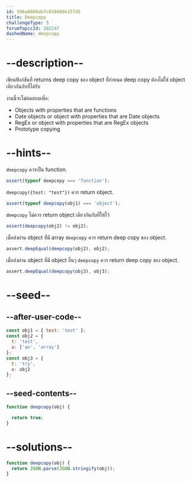 ```yaml
---
id: 596a8888ab7c01048de257d5
title: Deepcopy
challengeType: 5
forumTopicId: 302247
dashedName: deepcopy
---
```


# --description--

เขียนฟังก์ชันที่ returns deep copy ของ object ที่กำหนด deep copy ต้องไม่ใช่ object เดียวกันกับที่ได้รับ

งานนี้จะไม่ทดสอบเพื่อ:

<ul>
  <li>Objects with properties that are functions</li>
  <li>Date objects or object with properties that are Date objects</li>
  <li>RegEx or object with properties that are RegEx objects</li>
  <li>Prototype copying</li>
</ul>

# --hints--

`deepcopy` ควรเป็น function.

```js
assert(typeof deepcopy === 'function');
```

`deepcopy({test: "test"})` ควร return object.

```js
assert(typeof deepcopy(obj1) === 'object');
```

`deepcopy` ไม่ควร return object เดียวกันกับที่ให้ไว้

```js
assert(deepcopy(obj2) != obj2);
```

เมื่อส่งผ่าน object ที่มี array `deepcopy` ควร return deep copy ของ object.

```js
assert.deepEqual(deepcopy(obj2), obj2);
```

เมื่อส่งผ่าน object ที่มี object อื่นๆ `deepcopy`  ควร return deep copy ของ object.

```js
assert.deepEqual(deepcopy(obj3), obj3);
```

# --seed--

## --after-user-code--

```js
const obj1 = { test: 'test' };
const obj2 = {
  t: 'test',
  a: ['an', 'array']
};
const obj3 = {
  t: 'try',
  o: obj2
};
```

## --seed-contents--

```js
function deepcopy(obj) {

  return true;
}
```

# --solutions--

```js
function deepcopy(obj) {
  return JSON.parse(JSON.stringify(obj));
}
```
